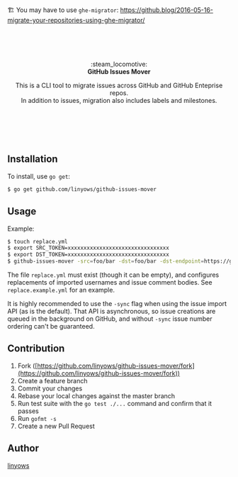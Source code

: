 🏗 You may have to use `ghe-migrator`: https://github.blog/2016-05-16-migrate-your-repositories-using-ghe-migrator/

<p align="center"><br><br><br><br>
:steam_locomotive:<br>
<b>GitHub Issues Mover</b>
</p>

<p align="center">
This is a CLI tool to migrate issues across GitHub and GitHub Enteprise repos.<br>
In addition to issues, migration also includes labels and milestones.
</p><br><br><br><br>

Installation
--

To install, use `go get`:

```sh
$ go get github.com/linyows/github-issues-mover
```

Usage
--

Example:

```sh
$ touch replace.yml
$ export SRC_TOKEN=xxxxxxxxxxxxxxxxxxxxxxxxxxxxxxxx
$ export DST_TOKEN=xxxxxxxxxxxxxxxxxxxxxxxxxxxxxxxx
$ github-issues-mover -src=foo/bar -dst=foo/bar -dst-endpoint=https://ghe.yourhost.com -sync
```

The file `replace.yml` must exist (though it can be empty), and configures replacements of imported usernames and issue comment bodies. See `replace.example.yml` for an example.

It is highly recommended to use the `-sync` flag when using the issue import API (as is the default). That API is asynchronous, so issue creations are queued in the background on GitHub, and without `-sync` issue number ordering can't be guaranteed.

Contribution
------------

1. Fork ([https://github.com/linyows/github-issues-mover/fork](https://github.com/linyows/github-issues-mover/fork))
1. Create a feature branch
1. Commit your changes
1. Rebase your local changes against the master branch
1. Run test suite with the `go test ./...` command and confirm that it passes
1. Run `gofmt -s`
1. Create a new Pull Request

Author
------

[linyows](https://github.com/linyows)

